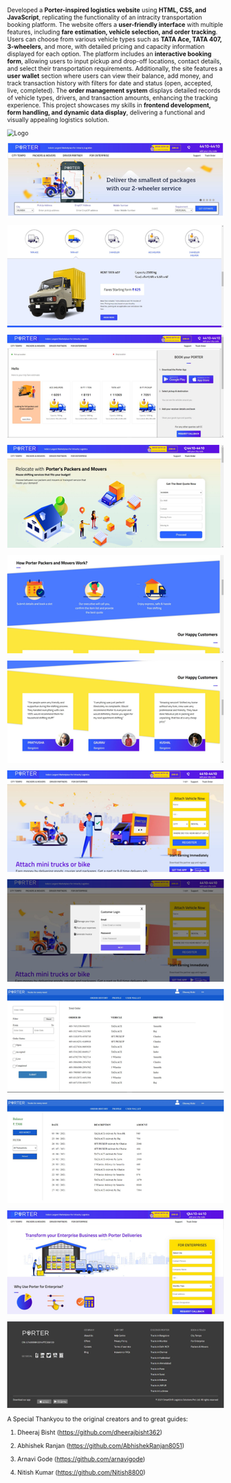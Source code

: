 Developed a **Porter-inspired logistics website** using **HTML, CSS, and JavaScript**, replicating the functionality of an intracity transportation booking platform. The website offers a **user-friendly interface** with multiple features, including **fare estimation, vehicle selection, and order tracking**. Users can choose from various vehicle types such as **TATA Ace, TATA 407, 3-wheelers**, and more, with detailed pricing and capacity information displayed for each option. The platform includes an **interactive booking form**, allowing users to input pickup and drop-off locations, contact details, and select their transportation requirements. Additionally, the site features a **user wallet** section where users can view their balance, add money, and track transaction history with filters for date and status (open, accepted, live, completed). The **order management system** displays detailed records of vehicle types, drivers, and transaction amounts, enhancing the tracking experience. This project showcases my skills in **frontend development, form handling, and dynamic data display**, delivering a functional and visually appealing logistics solution.  

![Logo](https://upload.wikimedia.org/wikipedia/commons/e/eb/Porter-logo.png)

![App Screenshot](https://github.com/dheerajbisht362/constructWeekPorterClone/blob/master/images/0001.JPG)
 
![App Screenshot](https://github.com/dheerajbisht362/constructWeekPorterClone/blob/master/images/0002.JPG)

![App Screenshot](https://github.com/dheerajbisht362/constructWeekPorterClone/blob/master/images/00014.JPG)

![App Screenshot](https://github.com/dheerajbisht362/constructWeekPorterClone/blob/master/images/0005.JPG)

![App Screenshot](https://github.com/dheerajbisht362/constructWeekPorterClone/blob/master/images/0006.JPG)

![App Screenshot](https://github.com/dheerajbisht362/constructWeekPorterClone/blob/master/images/0007.JPG)

![App Screenshot](https://github.com/dheerajbisht362/constructWeekPorterClone/blob/master/images/0008.JPG)

![App Screenshot](https://github.com/dheerajbisht362/constructWeekPorterClone/blob/master/images/00011.JPG)

![App Screenshot](https://github.com/dheerajbisht362/constructWeekPorterClone/blob/master/images/00012.JPG)

![App Screenshot](https://github.com/dheerajbisht362/constructWeekPorterClone/blob/master/images/00013.JPG)

![App Screenshot](https://github.com/dheerajbisht362/constructWeekPorterClone/blob/master/images/00010.JPG)

![App Screenshot](https://github.com/dheerajbisht362/constructWeekPorterClone/blob/master/images/0004.JPG)


A Special Thankyou to the original creators and to great guides:

1. Dheeraj Bisht
   (https://github.com/dheerajbisht362)

2. Abhishek Ranjan
   (https://github.com/AbhishekRanjan8051)

3. Arnavi Gode
   (https://github.com/arnavigode)

4. Nitish Kumar
   (https://github.com/Nitish8800)

